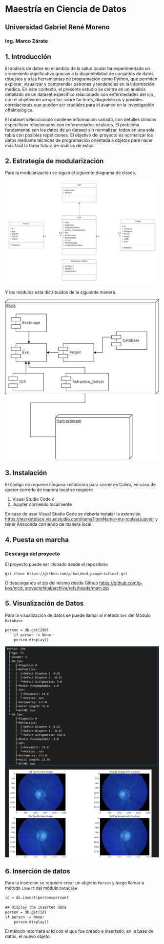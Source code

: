 # Maestría en Ciencia de Datos
## Universidad Gabriel René Moreno
### Ing. Marco Zárate



## 1. Introducción
El análisis de datos en el ámbito de la salud ocular ha experimentado un crecimiento significativo gracias a la disponibilidad de conjuntos de datos robustos y a las herramientas de programación como Python, que permiten explorar, visualizar y comprender patrones y tendencias en la información médica. En este contexto, el presente estudio se centra en un análisis detallado de un dataset específico relacionado con enfermedades del ojo, con el objetivo de arrojar luz sobre factores, diagnósticos y posibles correlaciones que pueden ser cruciales para el avance en la investigación oftalmológica.

El dataset seleccionado contiene información variada, con detalles clínicos específicos relacionados con enfermedades oculares.
El problema fundamental son los datos de un dataset sin normalizar, todos en una sola tabla con posibles repeticiones.
El objetivo del proyecto es normalizar los datos mediante técnicas de programación orientada a objetos para hacer más fácil la tarea futura de análisis de estos.

## 2.	Estrategia de modularización
Para la modularización se siguió el siguiente diagrama de clases.

![Diagrama de clases](images/MCD_Modulo02_Papila.png "Diagrama de clases")

Y los módulos está distribuidos de la siguiente manera.

![Diagrama de módulos](images/diagrama_modulo.png "Diagrama de módulo")

## 3. Instalación

El código no requiere ninguna instalación para correr en Colab, en caso de querer correrlo de manera local se requiere
1. Visual Studio Code ó
2. Jupyter corriendo localmente

En caso de usar Visual Studio Code se debería instalar la extensión https://marketplace.visualstudio.com/items?itemName=ms-toolsai.jupyter y tener Anaconda corriendo de manera local.


## 4. Puesta en marcha

### Descarga del proyecto
El proyecto puede ser clonado desde el repositorio

    git clone https://github.com/p-kos/mcd_proyectofinal.git

O descargando el zip del mismo desde Github https://github.com/p-kos/mcd_proyectofinal/archive/refs/heads/main.zip

## 5. Visualización de Datos

Para la visualización de datos se puede llamar al método `Get` del Módulo `Database`

    person = db.get(290)
        if person != None:
        person.display()
    


![visualizacion](images/Screenshot01.png "Visualizacion")

## 6. Inserción de datos

Para la inserción se requiere crear un objecto `Person` y luego llamar a método `insert` del módulo `Database`

    id = db.insert(person=person)

    ## Display the inserted data
    person = db.get(id)
    if person != None:
        person.display()

El método retornará el Id con el que fue creado e insertado, en la base de datos, el nuevo objeto 
